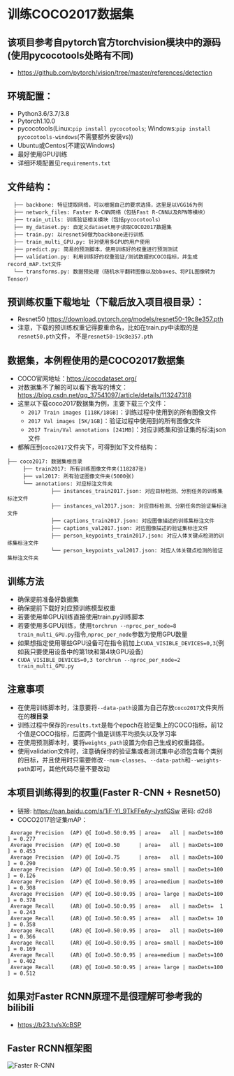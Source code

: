 # 训练COCO2017数据集

## 该项目参考自pytorch官方torchvision模块中的源码(使用pycocotools处略有不同)
* https://github.com/pytorch/vision/tree/master/references/detection

## 环境配置：
* Python3.6/3.7/3.8
* Pytorch1.10.0
* pycocotools(Linux:```pip install pycocotools```; Windows:```pip install pycocotools-windows```(不需要额外安装vs))
* Ubuntu或Centos(不建议Windows)
* 最好使用GPU训练
* 详细环境配置见```requirements.txt```

## 文件结构：
```
  ├── backbone: 特征提取网络，可以根据自己的要求选择，这里是以VGG16为例
  ├── network_files: Faster R-CNN网络（包括Fast R-CNN以及RPN等模块）
  ├── train_utils: 训练验证相关模块（包括pycocotools）
  ├── my_dataset.py: 自定义dataset用于读取COCO2017数据集
  ├── train.py: 以resnet50做为backbone进行训练
  ├── train_multi_GPU.py: 针对使用多GPU的用户使用
  ├── predict.py: 简易的预测脚本，使用训练好的权重进行预测测试
  ├── validation.py: 利用训练好的权重验证/测试数据的COCO指标，并生成record_mAP.txt文件
  └── transforms.py: 数据预处理（随机水平翻转图像以及bboxes、将PIL图像转为Tensor）
```

## 预训练权重下载地址（下载后放入项目根目录）：
* Resnet50 https://download.pytorch.org/models/resnet50-19c8e357.pth
* 注意，下载的预训练权重记得要重命名，比如在train.py中读取的是`resnet50.pth`文件，
  不是`resnet50-19c8e357.pth`
 
 
## 数据集，本例程使用的是COCO2017数据集
* COCO官网地址：https://cocodataset.org/
* 对数据集不了解的可以看下我写的博文：https://blog.csdn.net/qq_37541097/article/details/113247318
* 这里以下载coco2017数据集为例，主要下载三个文件：
    * `2017 Train images [118K/18GB]`：训练过程中使用到的所有图像文件
    * `2017 Val images [5K/1GB]`：验证过程中使用到的所有图像文件
    * `2017 Train/Val annotations [241MB]`：对应训练集和验证集的标注json文件
* 都解压到`coco2017`文件夹下，可得到如下文件结构：
```
├── coco2017: 数据集根目录
     ├── train2017: 所有训练图像文件夹(118287张)
     ├── val2017: 所有验证图像文件夹(5000张)
     └── annotations: 对应标注文件夹
              ├── instances_train2017.json: 对应目标检测、分割任务的训练集标注文件
              ├── instances_val2017.json: 对应目标检测、分割任务的验证集标注文件
              ├── captions_train2017.json: 对应图像描述的训练集标注文件
              ├── captions_val2017.json: 对应图像描述的验证集标注文件
              ├── person_keypoints_train2017.json: 对应人体关键点检测的训练集标注文件
              └── person_keypoints_val2017.json: 对应人体关键点检测的验证集标注文件夹
```

## 训练方法
* 确保提前准备好数据集
* 确保提前下载好对应预训练模型权重
* 若要使用单GPU训练直接使用train.py训练脚本
* 若要使用多GPU训练，使用`torchrun --nproc_per_node=8 train_multi_GPU.py`指令,`nproc_per_node`参数为使用GPU数量
* 如果想指定使用哪些GPU设备可在指令前加上`CUDA_VISIBLE_DEVICES=0,3`(例如我只要使用设备中的第1块和第4块GPU设备)
* `CUDA_VISIBLE_DEVICES=0,3 torchrun --nproc_per_node=2 train_multi_GPU.py`

## 注意事项
* 在使用训练脚本时，注意要将`--data-path`设置为自己存放`coco2017`文件夹所在的**根目录**
* 训练过程中保存的`results.txt`是每个epoch在验证集上的COCO指标，前12个值是COCO指标，后面两个值是训练平均损失以及学习率
* 在使用预测脚本时，要将`weights_path`设置为你自己生成的权重路径。
* 使用validation文件时，注意确保你的验证集或者测试集中必须包含每个类别的目标，并且使用时只需要修改`--num-classes`、`--data-path`和`--weights-path`即可，其他代码尽量不要改动

## 本项目训练得到的权重(Faster R-CNN + Resnet50)
* 链接: https://pan.baidu.com/s/1iF-Yl_9TkFFeAy-JysfGSw  密码: d2d8
* COCO2017验证集mAP：
```
 Average Precision  (AP) @[ IoU=0.50:0.95 | area=   all | maxDets=100 ] = 0.277
 Average Precision  (AP) @[ IoU=0.50      | area=   all | maxDets=100 ] = 0.453
 Average Precision  (AP) @[ IoU=0.75      | area=   all | maxDets=100 ] = 0.290
 Average Precision  (AP) @[ IoU=0.50:0.95 | area= small | maxDets=100 ] = 0.126
 Average Precision  (AP) @[ IoU=0.50:0.95 | area=medium | maxDets=100 ] = 0.308
 Average Precision  (AP) @[ IoU=0.50:0.95 | area= large | maxDets=100 ] = 0.378
 Average Recall     (AR) @[ IoU=0.50:0.95 | area=   all | maxDets=  1 ] = 0.243
 Average Recall     (AR) @[ IoU=0.50:0.95 | area=   all | maxDets= 10 ] = 0.358
 Average Recall     (AR) @[ IoU=0.50:0.95 | area=   all | maxDets=100 ] = 0.366
 Average Recall     (AR) @[ IoU=0.50:0.95 | area= small | maxDets=100 ] = 0.169
 Average Recall     (AR) @[ IoU=0.50:0.95 | area=medium | maxDets=100 ] = 0.402
 Average Recall     (AR) @[ IoU=0.50:0.95 | area= large | maxDets=100 ] = 0.512
```

## 如果对Faster RCNN原理不是很理解可参考我的bilibili
* https://b23.tv/sXcBSP

## Faster RCNN框架图
![Faster R-CNN](https://github.com/WZMIAOMIAO/deep-learning-for-image-processing/raw/master/pytorch_object_detection/faster_rcnn/fasterRCNN.png) 
